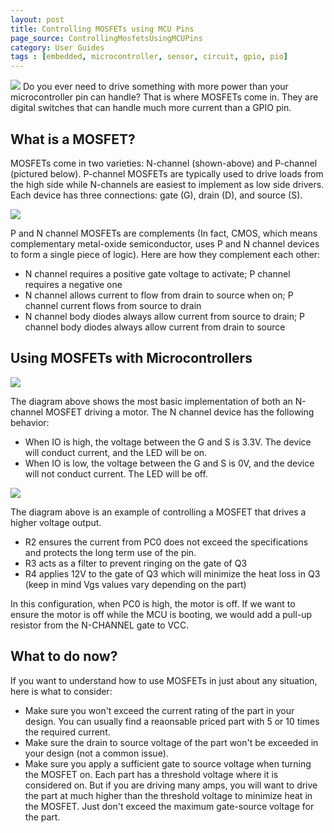 ```yaml
---
layout: post
title: Controlling MOSFETs using MCU Pins
page_source: ControllingMosfetsUsingMCUPins
category: User Guides
tags : [embedded, microcontroller, sensor, circuit, gpio, pio]
---
```


<img class="post_image_tall" src="{{ BASE_PATH }}/images/n-channel.png" />
Do you ever need to drive something with more power than your microcontroller pin can handle? That is where MOSFETs come in. They are digital switches that can handle much more current than a GPIO pin.

## What is a MOSFET?

MOSFETs come in two varieties: N-channel (shown-above) and P-channel (pictured below).  P-channel MOSFETs are typically used to drive loads from the high side while N-channels are easiest to implement as low side drivers. Each device has three connections: gate (G), drain (D), and source (S).

<img class="post_image_tall" src="{{ BASE_PATH }}/images/p-channel.png" />

P and N channel MOSFETs are complements (In fact, CMOS, which means complementary metal-oxide semiconductor, uses P and N channel devices to form a single piece of logic).  Here are how they complement each other:

- N channel requires a positive gate voltage to activate; P channel requires a negative one
- N channel allows current to flow from drain to source when on; P channel current flows from source to drain
- N channel body diodes always allow current from source to drain; P channel body diodes always allow current from drain to source

## Using MOSFETs with Microcontrollers

<img class="post_image_tall" src="{{ BASE_PATH }}/images/n-channel-motor-driver.png" />

The diagram above shows the most basic implementation of both an N-channel MOSFET driving a motor. The N channel device has the following behavior:

- When IO is high, the voltage between the G and S is 3.3V. The device will conduct current, and the LED will be on.
- When IO is low, the voltage between the G and S is 0V, and the device will not conduct current. The LED will be off.

<img class="post_image_tall" src="{{ BASE_PATH }}/images/n-channel-step-up-motor-drive.png" />

The diagram above is an example of controlling a MOSFET that drives a higher voltage output.  

- R2 ensures the current from PC0 does not exceed the specifications and protects the long term use of the pin.
- R3 acts as a filter to prevent ringing on the gate of Q3
- R4 applies 12V to the gate of Q3 which will minimize the heat loss in Q3 (keep in mind Vgs values vary depending on the part)

In this configuration, when PC0 is high, the motor is off. If we want to ensure the motor is off while the MCU is booting, we would add a pull-up resistor from the N-CHANNEL gate to VCC.

## What to do now?

If you want to understand how to use MOSFETs in just about any situation, here is what to consider:

- Make sure you won't exceed the current rating of the part in your design. You can usually find a reaonsable priced part with 5 or 10 times the required current.
- Make sure the drain to source voltage of the part won't be exceeded in your design (not a common issue).
- Make sure you apply a sufficient gate to source voltage when turning the MOSFET on. Each part has a threshold voltage where it is considered on. But if you are driving many amps, you will want to drive the part at much higher than the threshold voltage to minimize heat in the MOSFET. Just don't exceed the maximum gate-source voltage for the part.






